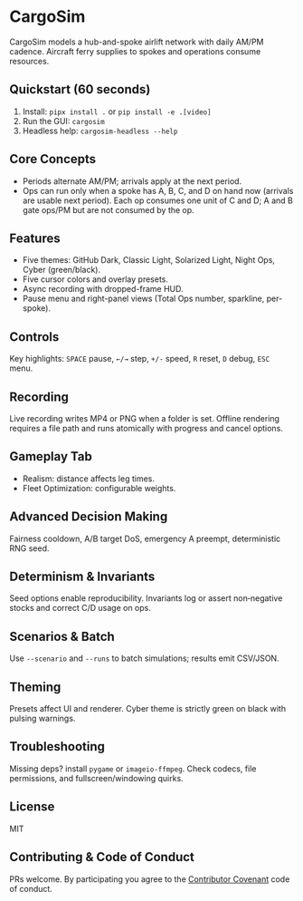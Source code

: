 # CargoSim

CargoSim models a hub-and-spoke airlift network with daily AM/PM cadence. Aircraft ferry supplies to spokes and operations consume resources.

## Quickstart (60 seconds)
1. Install: `pipx install .` or `pip install -e .[video]`
2. Run the GUI: `cargosim`
3. Headless help: `cargosim-headless --help`

## Core Concepts
- Periods alternate AM/PM; arrivals apply at the next period.
- Ops can run only when a spoke has A, B, C, and D on hand now (arrivals are usable next period). Each op consumes one unit of C and D; A and B gate ops/PM but are not consumed by the op.

## Features
- Five themes: GitHub Dark, Classic Light, Solarized Light, Night Ops, Cyber (green/black).
- Five cursor colors and overlay presets.
- Async recording with dropped-frame HUD.
- Pause menu and right-panel views (Total Ops number, sparkline, per-spoke).

## Controls
Key highlights: `SPACE` pause, `←/→` step, `+/-` speed, `R` reset, `D` debug, `ESC` menu.

## Recording
Live recording writes MP4 or PNG when a folder is set. Offline rendering requires a file path and runs atomically with progress and cancel options.

## Gameplay Tab
- Realism: distance affects leg times.
- Fleet Optimization: configurable weights.

## Advanced Decision Making
Fairness cooldown, A/B target DoS, emergency A preempt, deterministic RNG seed.

## Determinism & Invariants
Seed options enable reproducibility. Invariants log or assert non‑negative stocks and correct C/D usage on ops.

## Scenarios & Batch
Use `--scenario` and `--runs` to batch simulations; results emit CSV/JSON.

## Theming
Presets affect UI and renderer. Cyber theme is strictly green on black with pulsing warnings.

## Troubleshooting
Missing deps? install `pygame` or `imageio-ffmpeg`. Check codecs, file permissions, and fullscreen/windowing quirks.

## License
MIT

## Contributing & Code of Conduct
PRs welcome. By participating you agree to the [Contributor Covenant](CODE_OF_CONDUCT.md) code of conduct.

